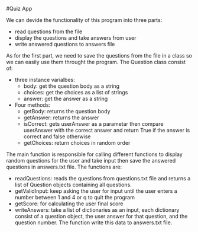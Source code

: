 #Quiz App

We can devide the functionality of this program into three parts: 
- read questions from the file
- display the questions and take answers from user
- write answered questions to answers file

As for the first part, we need to save the questions from the file in a class so we can easily use them throught the program.
The Question class consist of:
- three instance varialbes:
    - body: get the question body as a string
    - choices:  get the choices as a list of strings
    - answer:  get the answer as a string
- Four methods:
    - getBody:  returns the question body
    - getAnswer:  returns the answer
    - isCorrect:  gets userAnswer as a parametar then compare userAnswer with the correct answer and return True if the answer is correct and false otherwise 
    - getChoices:  return choices in random order

The main function is responsible for calling different functions to display random questions for the user and take input then save the answered questions in answers.txt file. The functions are:
- readQuestions:  reads the questions from questions.txt file and returns a list of Question objects containing all questions.
- getValidInput:  keep asking the user for input until the user enters a number between 1 and 4 or q to quit the program
- getScore: for calculating the user final score 
- writeAnswers:  take a list of dictionaries as an input, each dictionary consist of a question object, the user answer for that question, and the question number. The function write this data to answers.txt file.  

